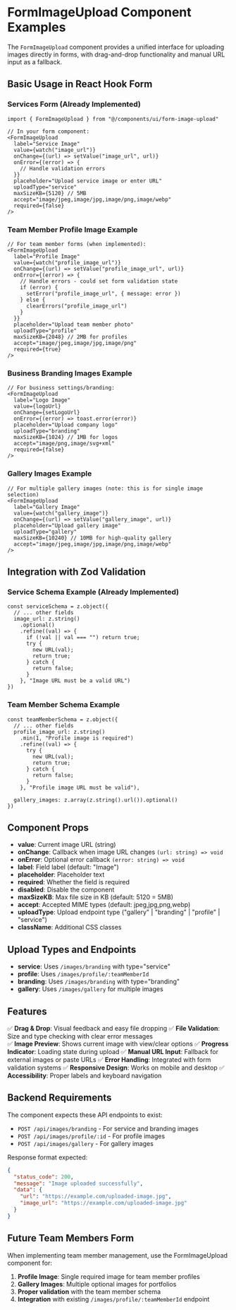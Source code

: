 # FormImageUpload Component Examples

The `FormImageUpload` component provides a unified interface for uploading images directly in forms, with drag-and-drop functionality and manual URL input as a fallback.

## Basic Usage in React Hook Form

### Services Form (Already Implemented)
```tsx
import { FormImageUpload } from "@/components/ui/form-image-upload"

// In your form component:
<FormImageUpload
  label="Service Image"
  value={watch("image_url")}
  onChange={(url) => setValue("image_url", url)}
  onError={(error) => {
    // Handle validation errors
  }}
  placeholder="Upload service image or enter URL"
  uploadType="service"
  maxSizeKB={5120} // 5MB
  accept="image/jpeg,image/jpg,image/png,image/webp"
  required={false}
/>
```

### Team Member Profile Image Example
```tsx
// For team member forms (when implemented):
<FormImageUpload
  label="Profile Image"
  value={watch("profile_image_url")}
  onChange={(url) => setValue("profile_image_url", url)}
  onError={(error) => {
    // Handle errors - could set form validation state
    if (error) {
      setError("profile_image_url", { message: error })
    } else {
      clearErrors("profile_image_url")
    }
  }}
  placeholder="Upload team member photo"
  uploadType="profile"
  maxSizeKB={2048} // 2MB for profiles
  accept="image/jpeg,image/jpg,image/png"
  required={true}
/>
```

### Business Branding Images Example
```tsx
// For business settings/branding:
<FormImageUpload
  label="Logo Image"
  value={logoUrl}
  onChange={setLogoUrl}
  onError={(error) => toast.error(error)}
  placeholder="Upload company logo"
  uploadType="branding"
  maxSizeKB={1024} // 1MB for logos
  accept="image/png,image/svg+xml"
  required={false}
/>
```

### Gallery Images Example
```tsx
// For multiple gallery images (note: this is for single image selection)
<FormImageUpload
  label="Gallery Image"
  value={watch("gallery_image")}
  onChange={(url) => setValue("gallery_image", url)}
  placeholder="Upload gallery image"
  uploadType="gallery"
  maxSizeKB={10240} // 10MB for high-quality gallery
  accept="image/jpeg,image/jpg,image/png,image/webp"
/>
```

## Integration with Zod Validation

### Service Schema Example (Already Implemented)
```tsx
const serviceSchema = z.object({
  // ... other fields
  image_url: z.string()
    .optional()
    .refine((val) => {
      if (!val || val === "") return true;
      try {
        new URL(val);
        return true;
      } catch {
        return false;
      }
    }, "Image URL must be a valid URL")
})
```

### Team Member Schema Example
```tsx
const teamMemberSchema = z.object({
  // ... other fields
  profile_image_url: z.string()
    .min(1, "Profile image is required")
    .refine((val) => {
      try {
        new URL(val);
        return true;
      } catch {
        return false;
      }
    }, "Profile image URL must be valid"),
    
  gallery_images: z.array(z.string().url()).optional()
})
```

## Component Props

- **value**: Current image URL (string)
- **onChange**: Callback when image URL changes `(url: string) => void`
- **onError**: Optional error callback `(error: string) => void`
- **label**: Field label (default: "Image")
- **placeholder**: Placeholder text
- **required**: Whether the field is required
- **disabled**: Disable the component
- **maxSizeKB**: Max file size in KB (default: 5120 = 5MB)
- **accept**: Accepted MIME types (default: jpeg,jpg,png,webp)
- **uploadType**: Upload endpoint type ("gallery" | "branding" | "profile" | "service")
- **className**: Additional CSS classes

## Upload Types and Endpoints

- **service**: Uses `/images/branding` with type="service"
- **profile**: Uses `/images/profile/:teamMemberId` 
- **branding**: Uses `/images/branding` with type="branding"
- **gallery**: Uses `/images/gallery` for multiple images

## Features

✅ **Drag & Drop**: Visual feedback and easy file dropping
✅ **File Validation**: Size and type checking with clear error messages  
✅ **Image Preview**: Shows current image with view/clear options
✅ **Progress Indicator**: Loading state during upload
✅ **Manual URL Input**: Fallback for external images or paste URLs
✅ **Error Handling**: Integrated with form validation systems
✅ **Responsive Design**: Works on mobile and desktop
✅ **Accessibility**: Proper labels and keyboard navigation

## Backend Requirements

The component expects these API endpoints to exist:
- `POST /api/images/branding` - For service and branding images
- `POST /api/images/profile/:id` - For profile images  
- `POST /api/images/gallery` - For gallery images

Response format expected:
```json
{
  "status_code": 200,
  "message": "Image uploaded successfully",
  "data": {
    "url": "https://example.com/uploaded-image.jpg",
    "image_url": "https://example.com/uploaded-image.jpg"
  }
}
```

## Future Team Members Form

When implementing team member management, use the FormImageUpload component for:
1. **Profile Image**: Single required image for team member profiles
2. **Gallery Images**: Multiple optional images for portfolios
3. **Proper validation** with the team member schema
4. **Integration** with existing `/images/profile/:teamMemberId` endpoint